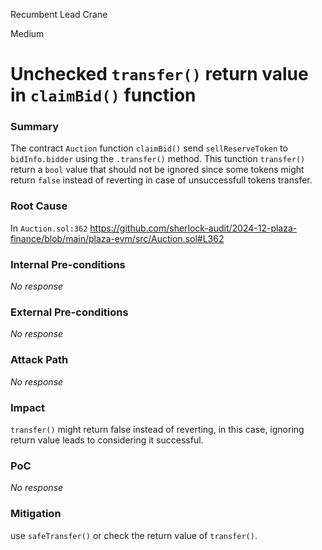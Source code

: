 Recumbent Lead Crane

Medium

# Unchecked `transfer()` return value in `claimBid()` function

### Summary

The contract `Auction` function `claimBid()` send `sellReserveToken` to `bidInfo.bidder` using the `.transfer()` method. This tunction `transfer()` return a `bool` value that should not be ignored since some tokens might return `false` instead of reverting in case of unsuccessfull tokens transfer.

### Root Cause

In `Auction.sol:362`
https://github.com/sherlock-audit/2024-12-plaza-finance/blob/main/plaza-evm/src/Auction.sol#L362

### Internal Pre-conditions

_No response_

### External Pre-conditions

_No response_

### Attack Path

_No response_

### Impact

`transfer()` might return false instead of reverting, in this case, ignoring return value leads to considering it successful.

### PoC

_No response_

### Mitigation

use `safeTransfer()` or check the return value of `transfer()`.